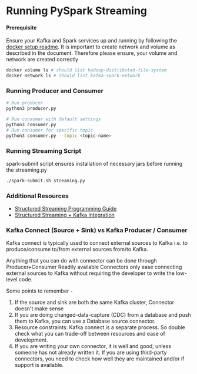 
# Running PySpark Streaming 

#### Prerequisite

Ensure your Kafka and Spark services up and running by following the [docker setup readme](./../../docker/README.md). 
It is important to create network and volume as described in the document. Therefore please ensure, your volume and network are created correctly

```bash
docker volume ls # should list hadoop-distributed-file-system
docker network ls # should list kafka-spark-network 
```


### Running Producer and Consumer
```bash
# Run producer
python3 producer.py

# Run consumer with default settings
python3 consumer.py
# Run consumer for specific topic
python3 consumer.py --topic <topic-name>
```

### Running Streaming Script

spark-submit script ensures installation of necessary jars before running the streaming.py

```bash
./spark-submit.sh streaming.py 
```

### Additional Resources
- [Structured Streaming Programming Guide](https://spark.apache.org/docs/latest/structured-streaming-programming-guide.html#structured-streaming-programming-guide)
- [Structured Streaming + Kafka Integration](https://spark.apache.org/docs/latest/structured-streaming-kafka-integration.html#structured-streaming-kafka-integration-guide-kafka-broker-versio)


### Kafka Connect (Source + Sink) vs Kafka Producer / Consumer

Kafka connect is typically used to connect external sources to Kafka i.e. to produce/consume to/from external sources from/to Kafka.

Anything that you can do with connector can be done through Producer+Consumer
Readily available Connectors only ease connecting external sources to Kafka without requiring the developer to write the low-level code.

Some points to remember - 

1. If the source and sink are both the same Kafka cluster, Connector doesn't make sense
2. If you are doing changed-data-capture (CDC) from a database and push them to Kafka, you can use a Database source connector.
3. Resource constraints: Kafka connect is a separate process. So double check what you can trade-off between resources and ease of development.
4. If you are writing your own connector, it is well and good, unless someone has not already written it. If you are using third-party connectors, you need to check how well they are maintained and/or if support is available.